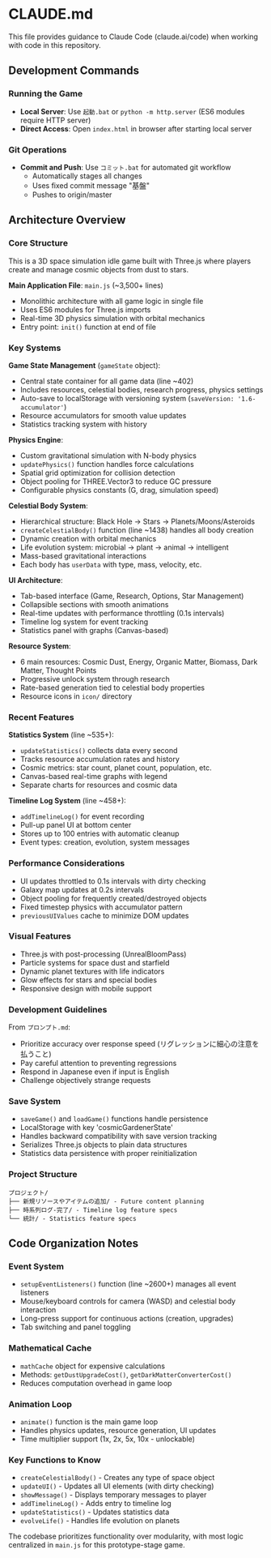 # CLAUDE.md

This file provides guidance to Claude Code (claude.ai/code) when working with code in this repository.

## Development Commands

### Running the Game
- **Local Server**: Use `起動.bat` or `python -m http.server` (ES6 modules require HTTP server)
- **Direct Access**: Open `index.html` in browser after starting local server

### Git Operations
- **Commit and Push**: Use `コミット.bat` for automated git workflow
  - Automatically stages all changes
  - Uses fixed commit message "基盤"
  - Pushes to origin/master

## Architecture Overview

### Core Structure
This is a 3D space simulation idle game built with Three.js where players create and manage cosmic objects from dust to stars.

**Main Application File**: `main.js` (~3,500+ lines)
- Monolithic architecture with all game logic in single file
- Uses ES6 modules for Three.js imports
- Real-time 3D physics simulation with orbital mechanics
- Entry point: `init()` function at end of file

### Key Systems

**Game State Management** (`gameState` object):
- Central state container for all game data (line ~402)
- Includes resources, celestial bodies, research progress, physics settings
- Auto-save to localStorage with versioning system (`saveVersion: '1.6-accumulator'`)
- Resource accumulators for smooth value updates
- Statistics tracking system with history

**Physics Engine**:
- Custom gravitational simulation with N-body physics
- `updatePhysics()` function handles force calculations
- Spatial grid optimization for collision detection
- Object pooling for THREE.Vector3 to reduce GC pressure
- Configurable physics constants (G, drag, simulation speed)

**Celestial Body System**:
- Hierarchical structure: Black Hole → Stars → Planets/Moons/Asteroids
- `createCelestialBody()` function (line ~1438) handles all body creation
- Dynamic creation with orbital mechanics
- Life evolution system: microbial → plant → animal → intelligent
- Mass-based gravitational interactions
- Each body has `userData` with type, mass, velocity, etc.

**UI Architecture**:
- Tab-based interface (Game, Research, Options, Star Management)
- Collapsible sections with smooth animations
- Real-time updates with performance throttling (0.1s intervals)
- Timeline log system for event tracking
- Statistics panel with graphs (Canvas-based)

**Resource System**:
- 6 main resources: Cosmic Dust, Energy, Organic Matter, Biomass, Dark Matter, Thought Points
- Progressive unlock system through research
- Rate-based generation tied to celestial body properties
- Resource icons in `icon/` directory

### Recent Features

**Statistics System** (line ~535+):
- `updateStatistics()` collects data every second
- Tracks resource accumulation rates and history
- Cosmic metrics: star count, planet count, population, etc.
- Canvas-based real-time graphs with legend
- Separate charts for resources and cosmic data

**Timeline Log System** (line ~458+):
- `addTimelineLog()` for event recording
- Pull-up panel UI at bottom center
- Stores up to 100 entries with automatic cleanup
- Event types: creation, evolution, system messages

### Performance Considerations
- UI updates throttled to 0.1s intervals with dirty checking
- Galaxy map updates at 0.2s intervals
- Object pooling for frequently created/destroyed objects
- Fixed timestep physics with accumulator pattern
- `previousUIValues` cache to minimize DOM updates

### Visual Features
- Three.js with post-processing (UnrealBloomPass)
- Particle systems for space dust and starfield
- Dynamic planet textures with life indicators
- Glow effects for stars and special bodies
- Responsive design with mobile support

### Development Guidelines
From `プロンプト.md`:
- Prioritize accuracy over response speed (リグレッションに細心の注意を払うこと)
- Pay careful attention to preventing regressions
- Respond in Japanese even if input is English
- Challenge objectively strange requests

### Save System
- `saveGame()` and `loadGame()` functions handle persistence
- LocalStorage with key 'cosmicGardenerState'
- Handles backward compatibility with save version tracking
- Serializes Three.js objects to plain data structures
- Statistics data persistence with proper reinitialization

### Project Structure
```
プロジェクト/
├── 新規リソースやアイテムの追加/ - Future content planning
├── 時系列ログ-完了/ - Timeline log feature specs
└── 統計/ - Statistics feature specs
```

## Code Organization Notes

### Event System
- `setupEventListeners()` function (line ~2600+) manages all event listeners
- Mouse/keyboard controls for camera (WASD) and celestial body interaction
- Long-press support for continuous actions (creation, upgrades)
- Tab switching and panel toggling

### Mathematical Cache
- `mathCache` object for expensive calculations
- Methods: `getDustUpgradeCost()`, `getDarkMatterConverterCost()`
- Reduces computation overhead in game loop

### Animation Loop
- `animate()` function is the main game loop
- Handles physics updates, resource generation, UI updates
- Time multiplier support (1x, 2x, 5x, 10x - unlockable)

### Key Functions to Know
- `createCelestialBody()` - Creates any type of space object
- `updateUI()` - Updates all UI elements (with dirty checking)
- `showMessage()` - Displays temporary messages to player
- `addTimelineLog()` - Adds entry to timeline log
- `updateStatistics()` - Updates statistics data
- `evolveLife()` - Handles life evolution on planets

The codebase prioritizes functionality over modularity, with most logic centralized in `main.js` for this prototype-stage game.